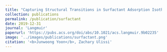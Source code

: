 ```yaml
---
title: "Capturing Structural Transitions in Surfactant Adsorption Isotherms at Solid/Solution Interfaces"
collection: publications
permalink: /publication/surfactant
date: 2019-12-31
journal: 'Langmuir'
paperurl: 'https://pubs.acs.org/doi/abs/10.1021/acs.langmuir.9b02235'
image: '../images/publications/surfactant.png'
citation: '<b>Junwoong Yoon</b>, Zachary Ulissi'
---
```

